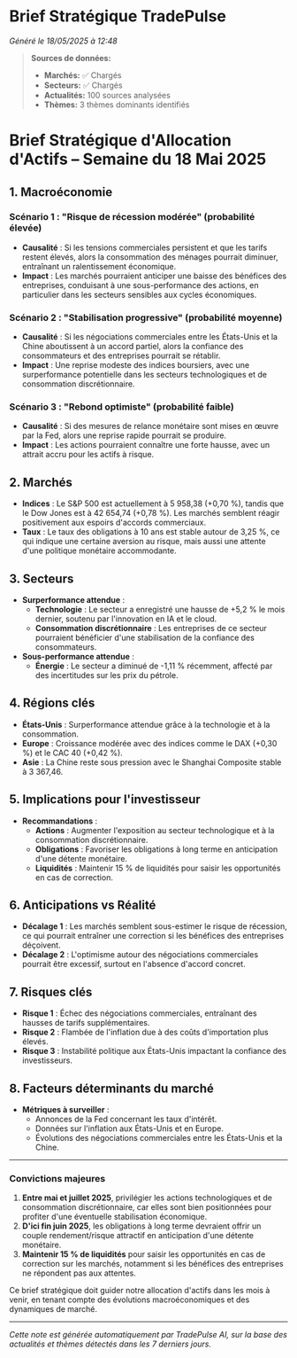 # Brief Stratégique TradePulse

*Généré le 18/05/2025 à 12:48*

> **Sources de données:**
> - **Marchés:** ✅ Chargés
> - **Secteurs:** ✅ Chargés
> - **Actualités:** 100 sources analysées
> - **Thèmes:** 3 thèmes dominants identifiés

# Brief Stratégique d'Allocation d'Actifs – Semaine du 18 Mai 2025

## 1. Macroéconomie

### Scénario 1 : "Risque de récession modérée" (probabilité élevée)
- **Causalité** : Si les tensions commerciales persistent et que les tarifs restent élevés, alors la consommation des ménages pourrait diminuer, entraînant un ralentissement économique.
- **Impact** : Les marchés pourraient anticiper une baisse des bénéfices des entreprises, conduisant à une sous-performance des actions, en particulier dans les secteurs sensibles aux cycles économiques.

### Scénario 2 : "Stabilisation progressive" (probabilité moyenne)
- **Causalité** : Si les négociations commerciales entre les États-Unis et la Chine aboutissent à un accord partiel, alors la confiance des consommateurs et des entreprises pourrait se rétablir.
- **Impact** : Une reprise modeste des indices boursiers, avec une surperformance potentielle dans les secteurs technologiques et de consommation discrétionnaire.

### Scénario 3 : "Rebond optimiste" (probabilité faible)
- **Causalité** : Si des mesures de relance monétaire sont mises en œuvre par la Fed, alors une reprise rapide pourrait se produire.
- **Impact** : Les actions pourraient connaître une forte hausse, avec un attrait accru pour les actifs à risque.

## 2. Marchés
- **Indices** : Le S&P 500 est actuellement à 5 958,38 (+0,70 %), tandis que le Dow Jones est à 42 654,74 (+0,78 %). Les marchés semblent réagir positivement aux espoirs d'accords commerciaux.
- **Taux** : Le taux des obligations à 10 ans est stable autour de 3,25 %, ce qui indique une certaine aversion au risque, mais aussi une attente d'une politique monétaire accommodante.

## 3. Secteurs
- **Surperformance attendue** : 
  - **Technologie** : Le secteur a enregistré une hausse de +5,2 % le mois dernier, soutenu par l'innovation en IA et le cloud.
  - **Consommation discrétionnaire** : Les entreprises de ce secteur pourraient bénéficier d'une stabilisation de la confiance des consommateurs.
- **Sous-performance attendue** : 
  - **Énergie** : Le secteur a diminué de -1,11 % récemment, affecté par des incertitudes sur les prix du pétrole.

## 4. Régions clés
- **États-Unis** : Surperformance attendue grâce à la technologie et à la consommation.
- **Europe** : Croissance modérée avec des indices comme le DAX (+0,30 %) et le CAC 40 (+0,42 %).
- **Asie** : La Chine reste sous pression avec le Shanghai Composite stable à 3 367,46.

## 5. Implications pour l'investisseur
- **Recommandations** :
  - **Actions** : Augmenter l'exposition au secteur technologique et à la consommation discrétionnaire.
  - **Obligations** : Favoriser les obligations à long terme en anticipation d'une détente monétaire.
  - **Liquidités** : Maintenir 15 % de liquidités pour saisir les opportunités en cas de correction.

## 6. Anticipations vs Réalité
- **Décalage 1** : Les marchés semblent sous-estimer le risque de récession, ce qui pourrait entraîner une correction si les bénéfices des entreprises déçoivent.
- **Décalage 2** : L'optimisme autour des négociations commerciales pourrait être excessif, surtout en l'absence d'accord concret.

## 7. Risques clés
- **Risque 1** : Échec des négociations commerciales, entraînant des hausses de tarifs supplémentaires.
- **Risque 2** : Flambée de l'inflation due à des coûts d'importation plus élevés.
- **Risque 3** : Instabilité politique aux États-Unis impactant la confiance des investisseurs.

## 8. Facteurs déterminants du marché
- **Métriques à surveiller** :
  - Annonces de la Fed concernant les taux d'intérêt.
  - Données sur l'inflation aux États-Unis et en Europe.
  - Évolutions des négociations commerciales entre les États-Unis et la Chine.

---

### Convictions majeures
1. **Entre mai et juillet 2025**, privilégier les actions technologiques et de consommation discrétionnaire, car elles sont bien positionnées pour profiter d'une éventuelle stabilisation économique.
2. **D'ici fin juin 2025**, les obligations à long terme devraient offrir un couple rendement/risque attractif en anticipation d'une détente monétaire.
3. **Maintenir 15 % de liquidités** pour saisir les opportunités en cas de correction sur les marchés, notamment si les bénéfices des entreprises ne répondent pas aux attentes.

Ce brief stratégique doit guider notre allocation d'actifs dans les mois à venir, en tenant compte des évolutions macroéconomiques et des dynamiques de marché.

---

*Cette note est générée automatiquement par TradePulse AI, sur la base des actualités et thèmes détectés dans les 7 derniers jours.*
